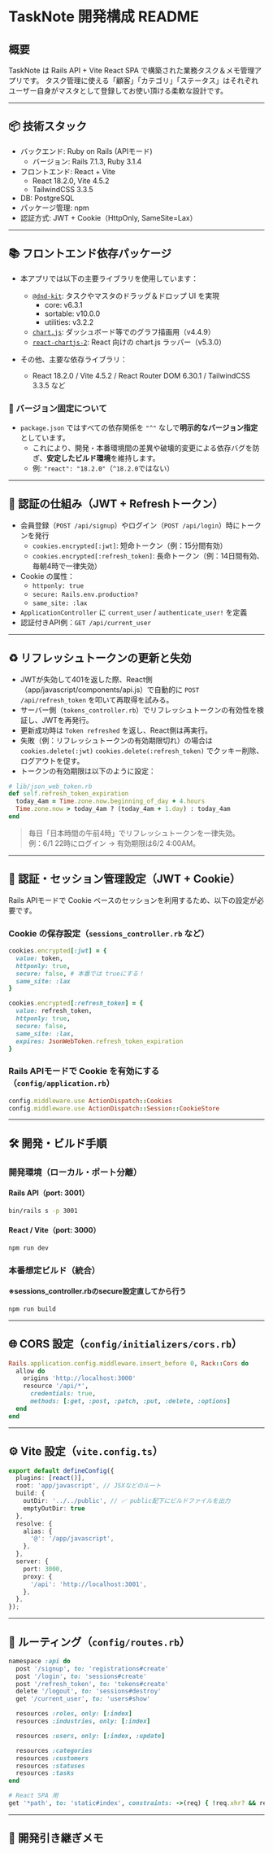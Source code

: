 # TaskNote 開発構成 README

## 概要

TaskNote は Rails API + Vite React SPA で構築された業務タスク＆メモ管理アプリです。
タスク管理に使える「顧客」「カテゴリ」「ステータス」はそれぞれユーザー自身がマスタとして登録してお使い頂ける柔軟な設計です。

---

## 📦 技術スタック

- バックエンド: Ruby on Rails (APIモード)
  - バージョン: Rails 7.1.3, Ruby 3.1.4
- フロントエンド: React + Vite
  - React 18.2.0, Vite 4.5.2
  - TailwindCSS 3.3.5
- DB: PostgreSQL
- パッケージ管理: npm
- 認証方式: JWT + Cookie（HttpOnly, SameSite=Lax）

---

## 📚 フロントエンド依存パッケージ

- 本アプリでは以下の主要ライブラリを使用しています：
  - [`@dnd-kit`](https://github.com/clauderic/dnd-kit): タスクやマスタのドラッグ＆ドロップ UI を実現
    - core: v6.3.1
    - sortable: v10.0.0
    - utilities: v3.2.2
  - [`chart.js`](https://www.chartjs.org/): ダッシュボード等でのグラフ描画用（v4.4.9）
  - [`react-chartjs-2`](https://react-chartjs-2.js.org/): React 向けの chart.js ラッパー（v5.3.0）

- その他、主要な依存ライブラリ：
  - React 18.2.0 / Vite 4.5.2 / React Router DOM 6.30.1 / TailwindCSS 3.3.5 など

### 🎯 バージョン固定について

- `package.json` ではすべての依存関係を `"^"` なしで**明示的なバージョン指定**としています。
  - これにより、開発・本番環境間の差異や破壊的変更による依存バグを防ぎ、**安定したビルド環境**を維持します。
  - 例: `"react": "18.2.0"`（`^18.2.0`ではない）

---

## 🔐 認証の仕組み（JWT + Refreshトークン）

- 会員登録（`POST /api/signup`）やログイン（`POST /api/login`）時にトークンを発行
  - `cookies.encrypted[:jwt]`: 短命トークン（例：15分間有効）
  - `cookies.encrypted[:refresh_token]`: 長命トークン（例：14日間有効、毎朝4時で一律失効）
- Cookie の属性：
  - `httponly: true`
  - `secure: Rails.env.production?`
  - `same_site: :lax`
- `ApplicationController` に `current_user` / `authenticate_user!` を定義
- 認証付きAPI例：`GET /api/current_user`

---

## ♻️ リフレッシュトークンの更新と失効

- JWTが失効して401を返した際、React側（app/javascript/components/api.js）で自動的に `POST /api/refresh_token` を叩いて再取得を試みる。
- サーバー側（`tokens_controller.rb`）でリフレッシュトークンの有効性を検証し、JWTを再発行。
- 更新成功時は `Token refreshed` を返し、React側は再実行。
- 失敗（例：リフレッシュトークンの有効期限切れ）の場合は `cookies.delete(:jwt)` `cookies.delete(:refresh_token)` でクッキー削除、ログアウトを促す。
- トークンの有効期限は以下のように設定：

```rb
# lib/json_web_token.rb
def self.refresh_token_expiration
  today_4am = Time.zone.now.beginning_of_day + 4.hours
  Time.zone.now > today_4am ? (today_4am + 1.day) : today_4am
end
```

> 毎日「日本時間の午前4時」でリフレッシュトークンを一律失効。  
> 例：6/1 22時にログイン → 有効期限は6/2 4:00AM。

---

## 🍪 認証・セッション管理設定（JWT + Cookie）

Rails APIモードで Cookie ベースのセッションを利用するため、以下の設定が必要です。

### Cookie の保存設定（`sessions_controller.rb` など）

```rb
cookies.encrypted[:jwt] = {
  value: token,
  httponly: true,
  secure: false, # 本番では trueにする！
  same_site: :lax
}

cookies.encrypted[:refresh_token] = {
  value: refresh_token,
  httponly: true,
  secure: false,
  same_site: :lax,
  expires: JsonWebToken.refresh_token_expiration
}
```

### Rails APIモードで Cookie を有効にする（`config/application.rb`）

```rb
config.middleware.use ActionDispatch::Cookies
config.middleware.use ActionDispatch::Session::CookieStore
```

---

## 🛠️ 開発・ビルド手順

### 開発環境（ローカル・ポート分離）

#### Rails API（port: 3001）

```bash
bin/rails s -p 3001
```

#### React / Vite（port: 3000）

```bash
npm run dev
```

### 本番想定ビルド（統合）
#### ※sessions_controller.rbのsecure設定直してから行う

```bash
npm run build
```

---

## 🌐 CORS 設定（`config/initializers/cors.rb`）

```rb
Rails.application.config.middleware.insert_before 0, Rack::Cors do
  allow do
    origins 'http://localhost:3000'
    resource '/api/*',
      credentials: true,
      methods: [:get, :post, :patch, :put, :delete, :options]
  end
end
```

---

## ⚙️ Vite 設定（`vite.config.ts`）

```ts
export default defineConfig({
  plugins: [react()],
  root: 'app/javascript', // JSXなどのルート
  build: {
    outDir: '../../public', // ✅ public配下にビルドファイルを出力
    emptyOutDir: true
  },
  resolve: {
    alias: {
      '@': '/app/javascript',
    },
  },
  server: {
    port: 3000,
    proxy: {
      '/api': 'http://localhost:3001',
    },
  },
});
```

---

## 🔁 ルーティング（`config/routes.rb`）

```rb
namespace :api do
  post '/signup', to: 'registrations#create'
  post '/login', to: 'sessions#create'
  post '/refresh_token', to: 'tokens#create'
  delete '/logout', to: 'sessions#destroy'
  get '/current_user', to: 'users#show'

  resources :roles, only: [:index]
  resources :industries, only: [:index]

  resources :users, only: [:index, :update]

  resources :categories
  resources :customers
  resources :statuses
  resources :tasks
end

# React SPA 用
get '*path', to: 'static#index', constraints: ->(req) { !req.xhr? && req.format.html? }
```

---

## 🐞 開発引き継ぎメモ
